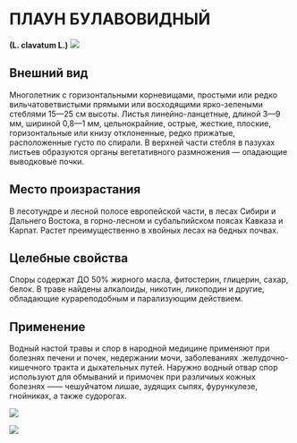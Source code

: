 # ПЛАУН БУЛАВОВИДНЫЙ
**(L. clavatum L.)**
![](Плаун%20булавовидный1.jpg)

## Внешний вид
Многолетник с горизонтальными корневищами, простыми или редко вильчатоветвистыми прямыми или восходящими ярко-зелеными стеблями 15—25 см высоты. Листья линейно-ланцетные, длиной 3—9 мм, шириной 0,8—1 мм, цельнокрайние, острые, жесткие, плоские, горизонтальные или книзу отклоненные, редко прижатые, расположенные густо по спирали. В верхней части стебля в пазухах листьев образуются органы вегетативного размножения — опадающие выводковые почки.      

## Место произрастания
В лесотундре и лесной полосе европейской части, в лесах Сибири и Дальнего Востока, в горно-лесном и субальпийском поясах Кавказа и Карпат. Растет преимущественно в хвойных лесах на бедных почвах.      

## Целебные свойства
Споры содержат ДО 50% жирного масла, фитостерин, глицерин, сахар, белок. В траве найдены алкалоиды, никотин, ликоподин и другие, oбладающие курареподобным и парализующим действием.

## Применение
Водный настой травы и спор в народной медицине применяют при болезнях печени и почек, недержании мочи, заболеваниях .желудочно-кишечного тракта и дыхательных путей. Наружно водный отвар спор используют для обмываний и примочек при различиых кожных болезнях —— чешуйчатом лишае, зудящих сыпях, фурункулезе, гнойниках, а также судорогах.

![](Плаун%20булавовидный.jpg)

![](plaun3.jpg) 